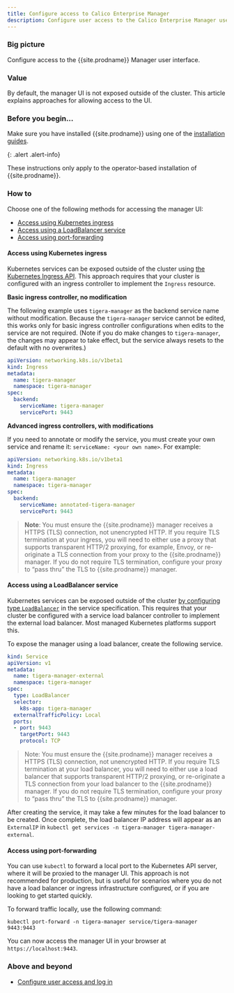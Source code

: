 ```yaml
---
title: Configure access to Calico Enterprise Manager
description: Configure user access to the Calico Enterprise Manager user interface. 
---
```


### Big picture

Configure access to the {{site.prodname}} Manager user interface.

### Value

By default, the manager UI is not exposed outside of the cluster. This article explains approaches for allowing access to the UI.

### Before you begin...

Make sure you have installed {{site.prodname}} using one of the [installation guides]({{site.baseurl}}/getting-started/).

{: .alert .alert-info}

These instructions only apply to the operator-based installation of {{site.prodname}}.

### How to

Choose one of the following methods for accessing the manager UI:

- [Access using Kubernetes ingress](#access-using-kubernetes-ingress)
- [Access using a LoadBalancer service](#access-using-a-loadbalancer-service)
- [Access using port-forwarding](#access-using-port-forwarding)

#### Access using Kubernetes ingress

Kubernetes services can be exposed outside of the cluster using [the Kubernetes Ingress API](https://kubernetes.io/docs/concepts/services-networking/ingress/). This approach requires that your cluster is configured with an ingress controller to implement the `Ingress` resource.

**Basic ingress controller, no modification**

 The following example uses `tigera-manager` as the backend service name without modification. Because the `tigera-manager` service cannot be edited, this works only for basic ingress controller configurations when edits to the service are not required. (Note if you do make changes to `tigera-manager`, the changes may appear to take effect, but the service always resets to the default with no overwrites.)

```yaml
apiVersion: networking.k8s.io/v1beta1
kind: Ingress
metadata:
  name: tigera-manager
  namespace: tigera-manager
spec:
  backend:
    serviceName: tigera-manager
    servicePort: 9443
```

**Advanced ingress controllers, with modifications**

If you need to annotate or modify the service, you must create your own service and rename it: `serviceName: <your own name>`. For example:

```yaml
apiVersion: networking.k8s.io/v1beta1
kind: Ingress
metadata:
  name: tigera-manager
  namespace: tigera-manager
spec:
  backend:
    serviceName: annotated-tigera-manager
    servicePort: 9443
```

>**Note**: You must ensure the {{site.prodname}} manager receives a HTTPS (TLS) connection, not unencrypted HTTP. If you require TLS termination at your ingress, you will need to either use a proxy that supports transparent HTTP/2 proxying, for example, Envoy, or re-originate a TLS connection from your proxy to the {{site.prodname}} manager. If you do not require TLS termination, configure your proxy to “pass thru” the TLS to {{site.prodname}} manager.

#### Access using a LoadBalancer service

Kubernetes services can be exposed outside of the cluster [by configuring type `LoadBalancer`](https://kubernetes.io/docs/tasks/access-application-cluster/create-external-load-balancer/) in the service specification. This requires that your cluster be configured with a service load balancer controller to implement the external load balancer. Most managed Kubernetes platforms support this.

To expose the manager using a load balancer, create the following service.

```yaml
kind: Service
apiVersion: v1
metadata:
  name: tigera-manager-external
  namespace: tigera-manager
spec:
  type: LoadBalancer
  selector:
    k8s-app: tigera-manager
  externalTrafficPolicy: Local
  ports:
  - port: 9443
    targetPort: 9443
    protocol: TCP
```

> Note: You must ensure the {{site.prodname}} manager receives a HTTPS (TLS) connection, not unencrypted HTTP. If you require TLS termination at your load balancer, you will need to either use a load balancer that supports transparent HTTP/2 proxying, or re-originate a TLS connection from your load balancer to the {{site.prodname}} manager. If you do not require TLS termination, configure your proxy to “pass thru” the TLS to {{site.prodname}} manager.

After creating the service, it may take a few minutes for the load balancer to be created. Once complete, the load balancer IP address will appear as an `ExternalIP` in `kubectl get services -n tigera-manager tigera-manager-external`.

#### Access using port-forwarding

You can use `kubectl` to forward a local port to the Kubernetes API server, where it will be proxied to the manager UI. This approach is not recommended for production, but is useful for scenarios where you do not have a load balancer or ingress infrastructure configured, or if you are looking to get started quickly.

To forward traffic locally, use the following command:

```
kubectl port-forward -n tigera-manager service/tigera-manager 9443:9443
```

You can now access the manager UI in your browser at `https://localhost:9443`.

### Above and beyond

- [Configure user access and log in]({{site.baseurl}}/getting-started/cnx/create-user-login)
